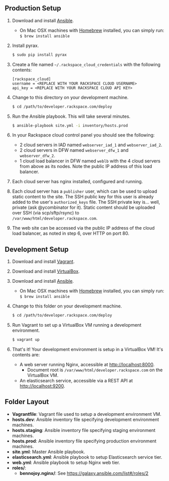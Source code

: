 ## Production Setup

1. Download and install [Ansible](http://docs.ansible.com/intro_installation.html#installing-the-control-machine).
   * On Mac OSX machines with [Homebrew](http://brew.sh/) installed, you can simply run: `$ brew install ansible`


2. Install pyrax.

   ```bash
   $ sudo pip install pyrax
   ```

3. Create a file named `~/.rackspace_cloud_credentials` with the following contents:

    ```
    [rackspace_cloud]
    username = <REPLACE WITH YOUR RACKSPACE CLOUD USERNAME>
    api_key = <REPLACE WITH YOUR RACKSPACE CLOUD API KEY>
    ```

4. Change to this directory on your development machine.

    ```bash
    $ cd /path/to/developer.rackspace.com/deploy
    ```

5. Run the Ansible playbook. This will take several minutes.

    ```bash
    $ ansible-playbook site.yml -i inventory/hosts.prod
    ```

6. In your Rackspace cloud control panel you should see the following:
   * 2 cloud servers in IAD named `webserver_iad_1` and `webserver_iad_2`.
   * 2 cloud servers in DFW named `webserver_dfw_1` and `webserver_dfw_2`.
   * 1 cloud load balancer in DFW named `weblb` with the 4 cloud servers from above as its nodes. Note the public IP address of this load balancer.

7. Each cloud server has nginx installed, configured and running.

8. Each cloud server has a `publisher` user, which can be used to upload static content to the site. The SSH public key for this user is already added to the user's `authorized_keys` file. The SSH private key is... well, private (ask @ycombinator for it). Static content should be uploaded over SSH (via scp/sftp/rsync) to `/var/www/html/developer.rackspace.com`.

9. The web site can be accessed via the public IP address of the cloud load balancer, as noted in step 6, over HTTP on port 80.

## Development Setup

1. Download and install [Vagrant](http://www.vagrantup.com/downloads.html).

2. Download and install [VirtualBox](https://www.virtualbox.org/wiki/Downloads).

3. Download and install [Ansible](http://docs.ansible.com/intro_installation.html#installing-the-control-machine).
   * On Mac OSX machines with [Homebrew](http://brew.sh/) installed, you can simply run: `$ brew install ansible`

4. Change to this folder on your development machine.

    ```bash
    $ cd /path/to/developer.rackspace.com/deploy
    ```

5. Run Vagrant to set up a VirtualBox VM running a development environment.

    ```bash
    $ vagrant up
    ```

6. That's it! Your development environment is setup in a VirtualBox VM! It's contents are:
   * A web server running Nginx, accessible at [http://localhost:8000](http://localhost:8000).
      * Document root is `/var/www/html/developer.rackspace.com` on the VirtualBox VM.
   * An elasticsearch service, accessible via a REST API at [http://localhost:9200](http://localhost:9200).


## Folder Layout

* **Vagrantfile**: Vagrant file used to setup a development environment VM.
* **hosts.dev**: Ansible inventory file specifying development environment machines.
* **hosts.staging**: Ansible inventory file specifying staging environment machines.
* **hosts.prod**: Ansible inventory file specifying production environment machines.
* **site.yml**: Master Ansible playbook.
* **elasticsearch.yml**: Ansible playbook to setup Elasticsearch service tier.
* **web.yml**: Ansible playbook to setup Nginx web tier.
* **roles/**:
   * **bennojoy.nginx/**: See https://galaxy.ansible.com/list#/roles/2
